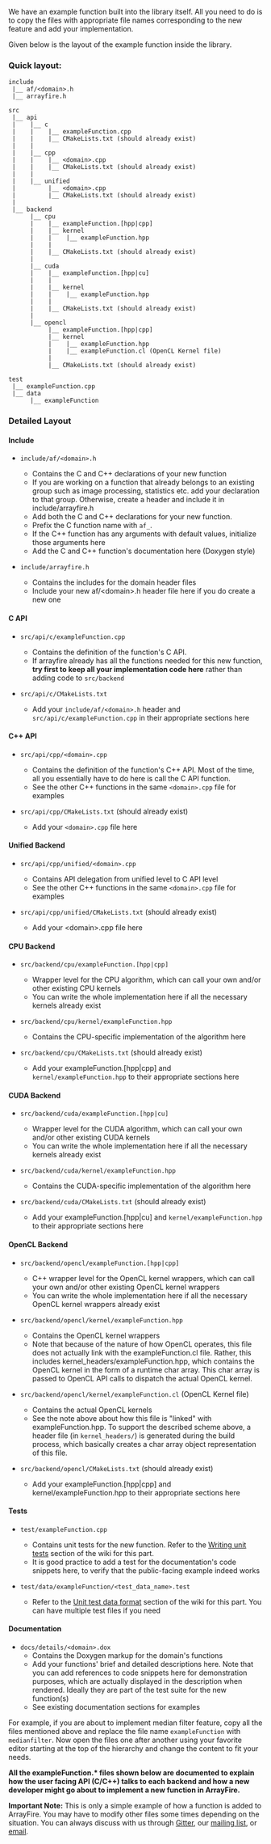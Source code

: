 We have an example function built into the library itself. All you need to do is to copy the files with appropriate file names corresponding to the new feature and add your implementation.

Given below is the layout of the example function inside the library.

### Quick layout:

    include
     |__ af/<domain>.h
     |__ arrayfire.h

    src
     |__ api
     |    |__ c
     |    |    |__ exampleFunction.cpp
     |    |    |__ CMakeLists.txt (should already exist)
     |    |
     |    |__ cpp
     |    |    |__ <domain>.cpp
     |    |    |__ CMakeLists.txt (should already exist)
     |    |
     |    |__ unified
     |         |__ <domain>.cpp
     |         |__ CMakeLists.txt (should already exist)
     |
     |__ backend
          |__ cpu
          |    |__ exampleFunction.[hpp|cpp]
          |    |__ kernel
          |    |    |__ exampleFunction.hpp
          |    |
          |    |__ CMakeLists.txt (should already exist)
          |
          |__ cuda
          |    |__ exampleFunction.[hpp|cu]
          |    |
          |    |__ kernel
          |    |    |__ exampleFunction.hpp
          |    |
          |    |__ CMakeLists.txt (should already exist)
          |
          |__ opencl
               |__ exampleFunction.[hpp|cpp]
               |__ kernel
               |    |__ exampleFunction.hpp
               |    |__ exampleFunction.cl (OpenCL Kernel file)
               |
               |__ CMakeLists.txt (should already exist)

    test
     |__ exampleFunction.cpp
     |__ data
          |__ exampleFunction

### Detailed Layout

#### Include

* `include/af/<domain>.h`
  * Contains the C and C++ declarations of your new function
  * If you are working on a function that already belongs to an existing
    group such as image processing, statistics etc. add your declaration
    to that group. Otherwise, create a header and include it in include/arrayfire.h
  * Add both the C and C++ declarations for your new function.
  * Prefix the C function name with `af_`.
  * If the C++ function has any arguments with default values, initialize
    those arguments here
  * Add the C and C++ function's documentation here (Doxygen style)

* `include/arrayfire.h`
  * Contains the includes for the domain header files
  * Include your new af/\<domain\>.h header file here if you do create a
    new one

#### C API

* `src/api/c/exampleFunction.cpp`
  * Contains the definition of the function's C API.
  * If arrayfire already has all the functions needed for this new function,
    **try first to keep all your implementation code here** rather than adding
    code to `src/backend`

* `src/api/c/CMakeLists.txt`
  * Add your `include/af/<domain>.h` header and
    `src/api/c/exampleFunction.cpp` in their appropriate sections here

#### C++ API

* `src/api/cpp/<domain>.cpp`
  * Contains the definition of the function's C++ API. Most of the time, all you
    essentially have to do here is call the C API function.
  * See the other C++ functions in the same `<domain>.cpp` file
    for examples

* `src/api/cpp/CMakeLists.txt` (should already exist)
  * Add your `<domain>.cpp` file here

#### Unified Backend

* `src/api/cpp/unified/<domain>.cpp`
  * Contains API delegation from unified level to C API level
  * See the other C++ functions in the same `<domain>.cpp` file
    for examples

* `src/api/cpp/unified/CMakeLists.txt` (should already exist)
  * Add your \<domain\>.cpp file here

#### CPU Backend 

* `src/backend/cpu/exampleFunction.[hpp|cpp]`
  * Wrapper level for the CPU algorithm, which can call your
    own and/or other existing CPU kernels
  * You can write the whole implementation here if all the necessary
    kernels already exist
  
* `src/backend/cpu/kernel/exampleFunction.hpp`
  * Contains the CPU-specific implementation of the algorithm here
  
* `src/backend/cpu/CMakeLists.txt` (should already exist)
  * Add your exampleFunction.[hpp|cpp] and
    `kernel/exampleFunction.hpp` to their appropriate sections
    here

#### CUDA Backend 

* `src/backend/cuda/exampleFunction.[hpp|cu]`
  * Wrapper level for the CUDA algorithm, which can call your
    own and/or other existing CUDA kernels
  * You can write the whole implementation here if all the necessary
    kernels already exist

* `src/backend/cuda/kernel/exampleFunction.hpp`
  * Contains the CUDA-specific implementation of the algorithm here

* `src/backend/cuda/CMakeLists.txt` (should already exist)
  * Add your exampleFunction.[hpp|cu] and
    `kernel/exampleFunction.hpp` to their appropriate sections
    here

#### OpenCL Backend 

* `src/backend/opencl/exampleFunction.[hpp|cpp]`
  * C++ wrapper level for the OpenCL kernel wrappers, which can call your
    own and/or other existing OpenCL kernel wrappers
  * You can write the whole implementation here if all the necessary
    OpenCL kernel wrappers already exist

* `src/backend/opencl/kernel/exampleFunction.hpp`
  * Contains the OpenCL kernel wrappers
  * Note that because of the nature of how OpenCL operates, this file does not
    actually link with the exampleFunction.cl file. Rather, this includes
    kernel_headers/exampleFunction.hpp, which contains the OpenCL kernel in the
    form of a runtime char array. This char array is passed to OpenCL API calls
    to dispatch the actual OpenCL kernel.

* `src/backend/opencl/kernel/exampleFunction.cl` (OpenCL Kernel file)
  * Contains the actual OpenCL kernels
  * See the note above about how this file is "linked" with exampleFunction.hpp.
    To support the described scheme above, a header file (in `kernel_headers/`)
    is generated during the build process, which basically creates a char array
    object representation of this file.

* `src/backend/opencl/CMakeLists.txt` (should already exist)
  * Add your exampleFunction.[hpp|cpp] and kernel/exampleFunction.hpp to their
    appropriate sections here

#### Tests 

* `test/exampleFunction.cpp`
  * Contains unit tests for the new function. Refer to the
    [Writing unit tests](https://github.com/arrayfire/arrayfire/wiki/Writing-Unit-Tests)
    section of the wiki for this part.
  * It is good practice to add a test for the documentation's code
    snippets here, to verify that the public-facing example indeed works
  
* `test/data/exampleFunction/<test_data_name>.test`
  * Refer to the
    [Unit test data format](https://github.com/arrayfire/arrayfire/wiki/Unit-Tests-Data-Format)
    section of the wiki for this part. You can have multiple test files if you need

#### Documentation 

* `docs/details/<domain>.dox`
  * Contains the Doxygen markup for the domain's functions
  * Add your functions' brief and detailed descriptions here.
    Note that you can add references to code snippets here for
    demonstration purposes, which are actually displayed in the
    description when rendered. Ideally they are part of the test suite
    for the new function(s)
  * See existing documentation sections for examples

For example, if you are about to implement median filter feature, copy all the files mentioned above and replace the file name `exampleFunction` with `medianfilter`. Now open the files one after another using your favorite editor starting at the top of the hierarchy and change the content to fit your needs.

**All the exampleFunction.\* files shown below are documented to explain how the user facing API (C/C++) talks to each backend and how a new developer might go about to implement a new function in ArrayFire.**

**Important Note:** This is only a simple example of how a function is added to ArrayFire. You may have to modify other files some times depending on the situation. You can always discuss with us through [Gitter](https://gitter.im/arrayfire/arrayfire), our [mailing list](https://groups.google.com/forum/#!forum/arrayfire-users), or [email](mailto:technical@arrayfire.com).
